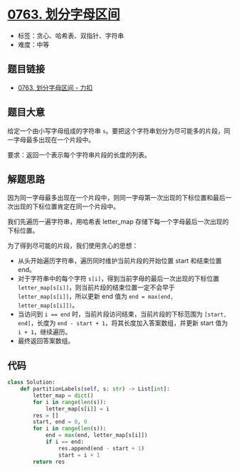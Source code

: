 # [0763. 划分字母区间](https://leetcode.cn/problems/partition-labels/)

- 标签：贪心、哈希表、双指针、字符串
- 难度：中等

## 题目链接

- [0763. 划分字母区间 - 力扣](https://leetcode.cn/problems/partition-labels/)

## 题目大意

给定一个由小写字母组成的字符串 `s`。要把这个字符串划分为尽可能多的片段，同一字母最多出现在一个片段中。

要求：返回一个表示每个字符串片段的长度的列表。

## 解题思路

因为同一字母最多出现在一个片段中，则同一字母第一次出现的下标位置和最后一次出现的下标位置肯定在同一个片段中。

我们先遍历一遍字符串，用哈希表 letter_map 存储下每一个字母最后一次出现的下标位置。

为了得到尽可能的片段，我们使用贪心的思想：

- 从头开始遍历字符串，遍历同时维护当前片段的开始位置 start 和结束位置 end。
- 对于字符串中的每个字符 `s[i]`，得到当前字母的最后一次出现的下标位置 `letter_map[s[i]]`，则当前片段的结束位置一定不会早于 `letter_map[s[i]]`，所以更新 end 值为 `end = max(end, letter_map[s[i]])`。
- 当访问到 `i == end` 时，当前片段访问结束，当前片段的下标范围为 `[start, end]`，长度为 `end - start + 1`，将其长度加入答案数组，并更新 start 值为 `i + 1`，继续遍历。
- 最终返回答案数组。

## 代码

```python
class Solution:
    def partitionLabels(self, s: str) -> List[int]:
        letter_map = dict()
        for i in range(len(s)):
            letter_map[s[i]] = i
        res = []
        start, end = 0, 0
        for i in range(len(s)):
            end = max(end, letter_map[s[i]])
            if i == end:
                res.append(end - start + 1)
                start = i + 1
        return res
```

